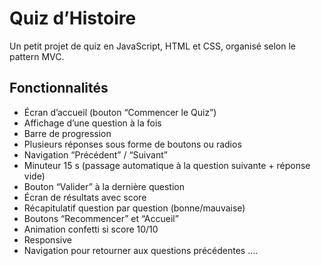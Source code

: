 # Quiz d’Histoire

Un petit projet de quiz en JavaScript, HTML et CSS, organisé selon le pattern MVC.

## Fonctionnalités

- Écran d’accueil (bouton “Commencer le Quiz”)  
- Affichage d’une question à la fois  
- Barre de progression  
- Plusieurs réponses sous forme de boutons ou radios
- Navigation “Précédent” / “Suivant”  
- Minuteur 15 s (passage automatique à la question suivante + réponse vide)  
- Bouton “Valider” à la dernière question  
- Écran de résultats avec score  
- Récapitulatif question par question (bonne/mauvaise)
- Boutons “Recommencer” et “Accueil”  
- Animation confetti si score 10/10  
- Responsive
- Navigation pour retourner aux questions précédentes
....
